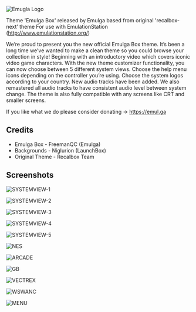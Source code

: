 ![Emugla Logo](https://i.postimg.cc/dtTN6msD/github.png)

Theme 'Emulga Box' released by Emulga based from original 'recalbox-next’ theme
For use with EmulationStation (http://www.emulationstation.org/)

We’re proud to present you the new official Emulga Box theme. It’s been a long time we’ve wanted to make a clean theme so you could browse your collection in style! Beginning with an introductory video which covers iconic video game characters. With the new theme customizer functionality, you can now choose between 5 different system views. Choose the help menu icons depending on the controller you’re using. Choose the system logos according to your country. New audio tracks have been added. We also remastered all audio tracks to have consistent audio level between system change. The theme is also fully compatible with any screens like CRT and smaller screens.

If you like what we do please consider donating -> https://emul.ga

Credits
-------
- Emulga Box - FreemanQC (Emulga)
- Backgrounds - Niglurion (LaunchBox)
- Original Theme - Recalbox Team


Screenshots
-----------
![SYSTEMVIEW-1](https://s14.postimg.cc/6ot7vmgo1/1-system.png)

![SYSTEMVIEW-2](https://s14.postimg.cc/x9vqr6qr5/2-system.png)

![SYSTEMVIEW-3](https://s14.postimg.cc/5zafj9vk1/3-system.png)

![SYSTEMVIEW-4](https://s14.postimg.cc/9vnrfaqu9/4-system.png)

![SYSTEMVIEW-5](https://s14.postimg.cc/df9p53lu9/5-system.png)

![NES](https://s14.postimg.cc/eub9tupi9/gl-nes.png)

![ARCADE](https://s14.postimg.cc/ph52z8fn5/gl-arcade.png)

![GB](https://s14.postimg.cc/hbn112z41/gl-gb.png)

![VECTREX](https://s14.postimg.cc/5zafjc8fl/gl-vectrex.png)

![WSWANC](https://s14.postimg.cc/8gm6qn2mp/gl-wswanc.png)

![MENU](https://s14.postimg.cc/wx4cl3vnl/menu.pnG)
